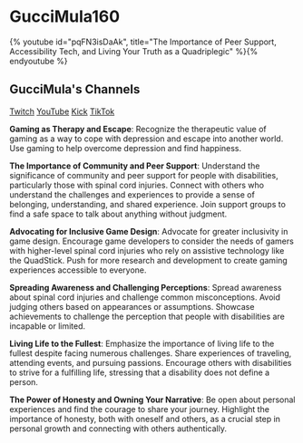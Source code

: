 # GucciMula160

{% youtube id="pqFN3isDaAk", title="The Importance of Peer Support, Accessibility Tech, and Living Your Truth as a Quadriplegic" %}{% endyoutube %}

## GucciMula's Channels
[Twitch](https://twitch.tv/Gucci_Mula160)
[YouTube](https://www.youtube.com/@guccimula160)
[Kick](https://kick.com/gucci_mula160)
[TikTok](https://www.tiktok.com/@guccimula160)

**Gaming as Therapy and Escape**: Recognize the therapeutic value of gaming as a way to cope with depression and escape into another world. Use gaming to help overcome depression and find happiness.

**The Importance of Community and Peer Support**: Understand the significance of community and peer support for people with disabilities, particularly those with spinal cord injuries. Connect with others who understand the challenges and experiences to provide a sense of belonging, understanding, and shared experience. Join support groups to find a safe space to talk about anything without judgment.

**Advocating for Inclusive Game Design**: Advocate for greater inclusivity in game design. Encourage game developers to consider the needs of gamers with higher-level spinal cord injuries who rely on assistive technology like the QuadStick. Push for more research and development to create gaming experiences accessible to everyone.

**Spreading Awareness and Challenging Perceptions**: Spread awareness about spinal cord injuries and challenge common misconceptions. Avoid judging others based on appearances or assumptions. Showcase achievements to challenge the perception that people with disabilities are incapable or limited.

**Living Life to the Fullest**: Emphasize the importance of living life to the fullest despite facing numerous challenges. Share experiences of traveling, attending events, and pursuing passions. Encourage others with disabilities to strive for a fulfilling life, stressing that a disability does not define a person.

**The Power of Honesty and Owning Your Narrative**: Be open about personal experiences and find the courage to share your journey. Highlight the importance of honesty, both with oneself and others, as a crucial step in personal growth and connecting with others authentically.